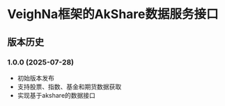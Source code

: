 # VeighNa框架的AkShare数据服务接口

## 版本历史

### 1.0.0 (2025-07-28)

- 初始版本发布
- 支持股票、指数、基金和期货数据获取
- 实现基于akshare的数据接口